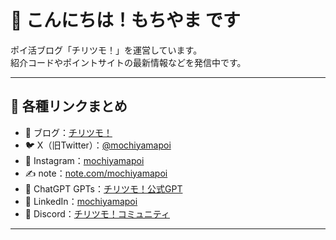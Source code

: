 # 🌟 こんにちは！もちやま です

ポイ活ブログ「チリツモ！」を運営しています。  
紹介コードやポイントサイトの最新情報などを発信中です。

---

## 🔗 各種リンクまとめ

- 📝 ブログ：[チリツモ！](https://point-chiritsumo.com/)
- 🐦 X（旧Twitter）：[@mochiyamapoi](https://x.com/mochiyamapoi)
- 📸 Instagram：[mochiyamapoi](https://www.instagram.com/mochiyamapoi/)
- ✍️ note：[note.com/mochiyamapoi](https://note.com/mochiyamapoi)
- 🤖 ChatGPT GPTs：[チリツモ！公式GPT](https://chatgpt.com/g/g-680ad3016dd88191a48912bdc8abc876-tiritumo-hoihuo-nahi)
- 💼 LinkedIn：[mochiyamapoi](https://www.linkedin.com/in/mochiyamapoi/)
- 💬 Discord：[チリツモ！コミュニティ](https://discord.com/channels/1100285716862349333/1100285716862349335)

---


